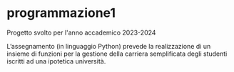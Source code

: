 # programmazione1
Progetto svolto per l'anno accademico 2023-2024

L’assegnamento (in linguaggio Python) prevede la realizzazione di un insieme di funzioni per la gestione
della carriera semplificata degli studenti iscritti ad una ipotetica università.
